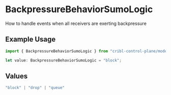 # BackpressureBehaviorSumoLogic

How to handle events when all receivers are exerting backpressure

## Example Usage

```typescript
import { BackpressureBehaviorSumoLogic } from "cribl-control-plane/models/operations";

let value: BackpressureBehaviorSumoLogic = "block";
```

## Values

```typescript
"block" | "drop" | "queue"
```
